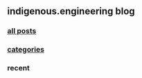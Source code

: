 ## indigenous.engineering blog

### [all posts](https://indigenousengineering.github.io/blog/posts/all/latest.html)

### [categories](www.IndigenousEngineering.github.io/blog/posts/categories/list-all.html)

### recent
